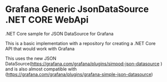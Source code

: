 # Grafana Generic JsonDataSource .NET CORE WebApi
 .NET Core sample for JSON DataSource for Grafana

 This is a basic implementation with a repository for creating a .NET Core API that would work with Grafana

 This uses the new JSON DataSource(https://grafana.com/grafana/plugins/simpod-json-datasource ) and is also almost compatible with (https://grafana.com/grafana/plugins/grafana-simple-json-datasource) 

 
